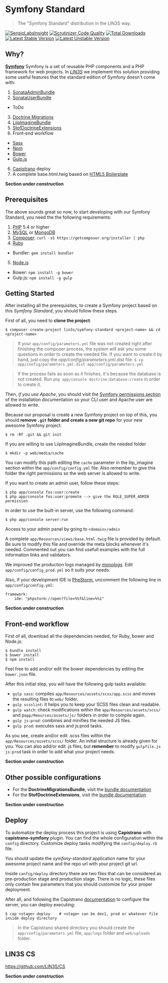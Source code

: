 Symfony Standard
===========================
> The "Symfony Standard" distribution in the LIN3S way.

[![SensioLabsInsight](https://insight.sensiolabs.com/projects/00c67aae-3f52-419b-93df-751050299dcb/mini.png)](https://insight.sensiolabs.com/projects/00c67aae-3f52-419b-93df-751050299dcb)
[![Scrutinizer Code Quality](https://scrutinizer-ci.com/g/LIN3S/SymfonyStandard/badges/quality-score.png?b=master)](https://scrutinizer-ci.com/g/LIN3S/SymfonyStandard/?branch=master)
[![Total Downloads](https://poser.pugx.org/lin3s/symfony-standard/downloads)](https://packagist.org/packages/lin3s/symfony-standard)
&nbsp;&nbsp;&nbsp;&nbsp;
[![Latest Stable Version](https://poser.pugx.org/lin3s/symfony-standard/v/stable.svg)](https://packagist.org/packages/lin3s/symfony-standard)
[![Latest Unstable Version](https://poser.pugx.org/lin3s/symfony-standard/v/unstable.svg)](https://packagist.org/packages/lin3s/symfony-standard)

Why?
----
[**Symfony**][1] Symfony is a set of reusable PHP components and a PHP framework for web projects. In
[*LIN3S*][2] we implement this solution providing some useful features that the standard edition of
Symfony doesn't come with:

1. [SonataAdminBundle][3]
2. [SonataUserBundle][4]
 * ToDo
3. [Doctrine Migrations][5]
3. [LiipImagineBundle][6]
4. [StofDoctrineExtensions][7]
5. Front-end workflow
 * [Sass][8]
 * [Npm][9]
 * [Bower][10]
 * [Gulp.js][11]
6. [Capistrano][12] deploy
7. A complete base.html.twig based on [HTML5 Boilerplate][13]

**Section under construction**

Prerequisites
-------------
The above sounds great so now, to start developing with our Symfony Standard, you need the the following
requirements:

1. [PHP][14] 5.4 or higher
2. [MySQL][15] or [MongoDB][16]
3. [Composer][17]: `curl -sS https://getcomposer.org/installer | php`
4. [Ruby][18]
  * Bundler: `gem install bundler`
5. [Node.js][19]
  * Bower: `npm install -g bower`
  * Gulp.js: `npm install -g gulp`

Getting Started
---------------
After installing all the prerequisites, to create a Symfony project based on this *Symfony Standard*,
you should follow these steps.

First of all, you need to **clone the project**:
```
$ composer create-project lin3s/symfony-standard <project-name> && cd <project-name>
```

> If your `app/config/parameters.yml` file was not created right after finishing the composer process,
the system will ask you some questions in order to create the needed file. If you want to
create it by hand, just copy the *app/config/parameters.yml.dist* file:
`$ cp app/config/parameters.yml.dist app/config/parameters.yml`

> If the process fails as soon as it finishes, it's because the database is not created. Run
`php app/console doctrine:database:create` in order to create it.

Then, *if you use Apache*, you should visit the [Symfony permissions section][20] of the
installation documentation so your CLI user and Apache user are allowed to write.

Because our proposal is create a new Symfony project on top of this, you should **remove
`.git` folder and create a new git repo** for your new awesome Symfony project:
```
$ rm -Rf .git && git init
```

If you are willing to use LiipImagineBundle, create the needed folder
```
$ mkdir -p web/media/cache
```
You can modify this path editing the `cache` parameter in the liip_imagine section
within the `app/config/config.yml` file. Also remember to give this folder the right
permissions so the web server is allowed to write.

If you want to create an admin user, follow these steps:
```
$ php app/console fos:user:create
$ php app/console fos:user:promote --> give the ROLE_SUPER_ADMIN permission
```

In order to use the built-in server, use the following command:
```
$ php app/console server:run
```

Access to your admin panel by going to `<domain>/admin`

A complete `app/Resources/views/base.html.twig` file is provided by default.
Be sure to modify this file and override the meta blocks whenever it's needed. Commented
out you can find usefull examples with the full information links and validators.

We improved the production logs managed by [*monologs*][21]. Edit `app/config/config_prod.yml`
so it suits your needs.

Also, if your development IDE is [PhpStorm][22], uncomment the following line in `app/config/config.yml`:
```
framework:
    ide: "phpstorm://open?file=%%f&line=%%1"
```

**Section under construction**

Front-end workflow
------------------

First of all, download all the dependencies needed, for Ruby, bower and Node.js:
```
$ bundle install
$ bower install
$ npm install
```

Feel free to add and/or edit the bower dependencies by editing the `bower.json` file.

After this initial step, you will have the following gulp tasks available:
* `gulp sass`: compiles `app/Resources/assets/scss/app.scss` and moves the resulting files to `web/` folder.
* `gulp scsslint`: it helps you to keep your SCSS files clean and readable.
* `gulp watch`: check modifications within the `app/Resources/assets/scss/` and p`app/Reources/assets/js/` folders in order to compile again.
* `gulp js:prod`: combines and minifies the needed JS files.
* `gulp prod`: executes sass and js:prod tasks.

As you see, create and/or edit .scss files within the `app/Resources/assets/scss/` folder. An
initial structure is already given for you. You can also add/or edit .js files, but **remember**
to modify `gulpfile.js` `js:prod` task in order to add what your project needs.

**Section under construction**

Other possible configurations
-----------------------------
* For the **DoctrineMigrationsBundle**, visit the [bundle documentation][5]
* For the **StofDoctrineExtensions**, visit the [bundle documentation][7]

**Section under construction**

Deploy
------
To automatize the deploy process this project is using **Capistrano** with **capistrano-symfony** plugin.
You can find the whole configuration within the `config` directory. Customize deploy tasks modifying the `config/deploy.rb` file.

You should update the *symfony-standard* application name for your awesome project name and the repo url with your
project git url.

Inside `config/deploy` directory there are two files that can be considered as pre-production stage and production stage.
There is no logic, these files only contain few parameters that you should customize for your proper deployment.

After all, and following the Capistrano [documentation][11] to configure the server, you can deploy executing:
```
$ cap <stage> deploy    # <stage> can be dev1, prod or whatever file inside deploy directory
```

> In the Capistrano shared directory you should create the `app/config/parameters.yml` file, `app/logs` folder
and `web/uploads` folder.

LIN3S CS
--------
https://github.com/LIN3S/CS

**Section under construction**

[1]: http://symfony.com/
[2]: http://lin3s.com
[3]: https://sonata-project.org/bundles/admin
[4]: https://sonata-project.org/bundles/user
[5]: http://sass-lang.com/
[6]: https://symfony.com/doc/master/bundles/DoctrineMigrationsBundle/index.html
[7]: https://github.com/stof/StofDoctrineExtensionsBundle/blob/master/Resources/doc/index.rst
[8]: https://github.com/liip/LiipImagineBundle
[9]: https://www.npmjs.com/
[10]: http://bower.io/
[11]: http://gulpjs.com/
[12]: http://capistranorb.com/
[13]: https://html5boilerplate.com/
[14]: http://php.net
[15]: http://dev.mysql.com/downloads/
[16]: https://www.mongodb.org/
[17]: https://getcomposer.org/
[18]: https://www.ruby-lang.org/en/downloads/
[19]: https://nodejs.org/download/
[20]: http://symfony.com/doc/current/book/installation.html#book-installation-permissions
[21]: http://symfony.com/doc/master/cookbook/logging/monolog.html
[22]: https://www.jetbrains.com/phpstorm/
